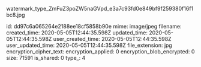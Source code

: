 watermark_type_ZmFuZ3poZW5naGVpd_e3a7c93fd0e849bf9f259380f16f1bc8.jpg

id: dd97c6a065264e2188ee18cf5858b90e
mime: image/jpeg
filename: 
created_time: 2020-05-05T12:44:35.598Z
updated_time: 2020-05-05T12:44:35.598Z
user_created_time: 2020-05-05T12:44:35.598Z
user_updated_time: 2020-05-05T12:44:35.598Z
file_extension: jpg
encryption_cipher_text: 
encryption_applied: 0
encryption_blob_encrypted: 0
size: 71591
is_shared: 0
type_: 4